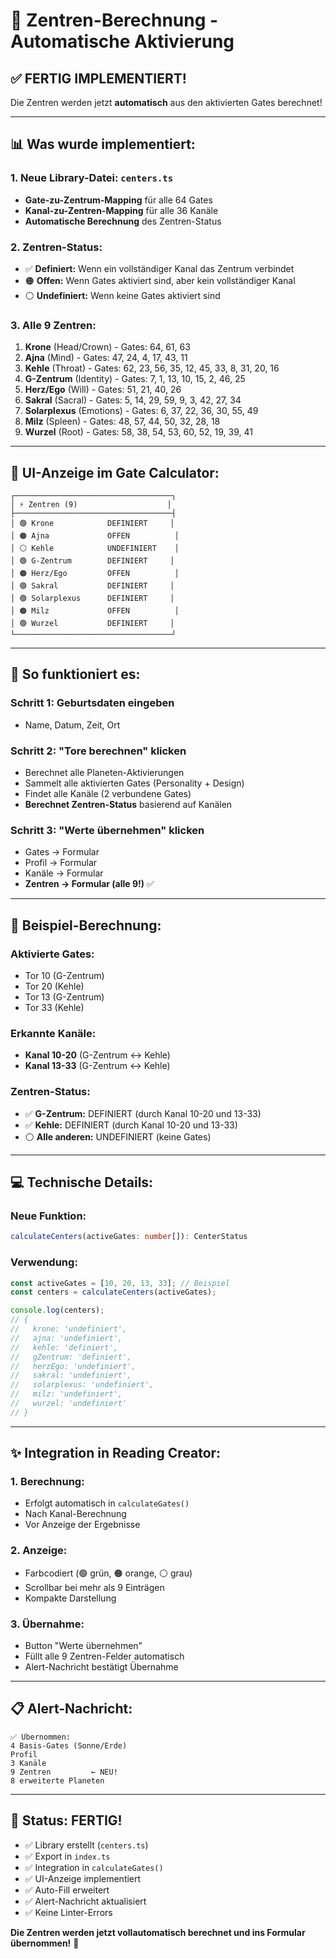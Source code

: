 # 🎯 Zentren-Berechnung - Automatische Aktivierung

## ✅ **FERTIG IMPLEMENTIERT!**

Die Zentren werden jetzt **automatisch** aus den aktivierten Gates berechnet!

---

## 📊 **Was wurde implementiert:**

### **1. Neue Library-Datei: `centers.ts`**
- **Gate-zu-Zentrum-Mapping** für alle 64 Gates
- **Kanal-zu-Zentren-Mapping** für alle 36 Kanäle
- **Automatische Berechnung** des Zentren-Status

### **2. Zentren-Status:**
- ✅ **Definiert:** Wenn ein vollständiger Kanal das Zentrum verbindet
- 🟠 **Offen:** Wenn Gates aktiviert sind, aber kein vollständiger Kanal
- ⚪ **Undefiniert:** Wenn keine Gates aktiviert sind

### **3. Alle 9 Zentren:**
1. **Krone** (Head/Crown) - Gates: 64, 61, 63
2. **Ajna** (Mind) - Gates: 47, 24, 4, 17, 43, 11
3. **Kehle** (Throat) - Gates: 62, 23, 56, 35, 12, 45, 33, 8, 31, 20, 16
4. **G-Zentrum** (Identity) - Gates: 7, 1, 13, 10, 15, 2, 46, 25
5. **Herz/Ego** (Will) - Gates: 51, 21, 40, 26
6. **Sakral** (Sacral) - Gates: 5, 14, 29, 59, 9, 3, 42, 27, 34
7. **Solarplexus** (Emotions) - Gates: 6, 37, 22, 36, 30, 55, 49
8. **Milz** (Spleen) - Gates: 48, 57, 44, 50, 32, 28, 18
9. **Wurzel** (Root) - Gates: 58, 38, 54, 53, 60, 52, 19, 39, 41

---

## 🎨 **UI-Anzeige im Gate Calculator:**

```
┌───────────────────────────────────┐
│ ⚡ Zentren (9)                    │
├───────────────────────────────────┤
│ 🟢 Krone            DEFINIERT     │
│ 🟠 Ajna             OFFEN          │
│ ⚪ Kehle            UNDEFINIERT    │
│ 🟢 G-Zentrum        DEFINIERT     │
│ 🟠 Herz/Ego         OFFEN          │
│ 🟢 Sakral           DEFINIERT     │
│ 🟢 Solarplexus      DEFINIERT     │
│ 🟠 Milz             OFFEN          │
│ 🟢 Wurzel           DEFINIERT     │
└───────────────────────────────────┘
```

---

## 🚀 **So funktioniert es:**

### **Schritt 1: Geburtsdaten eingeben**
- Name, Datum, Zeit, Ort

### **Schritt 2: "Tore berechnen" klicken**
- Berechnet alle Planeten-Aktivierungen
- Sammelt alle aktivierten Gates (Personality + Design)
- Findet alle Kanäle (2 verbundene Gates)
- **Berechnet Zentren-Status** basierend auf Kanälen

### **Schritt 3: "Werte übernehmen" klicken**
- Gates → Formular
- Profil → Formular
- Kanäle → Formular
- **Zentren → Formular (alle 9!)** ✅

---

## 📝 **Beispiel-Berechnung:**

### **Aktivierte Gates:**
- Tor 10 (G-Zentrum)
- Tor 20 (Kehle)
- Tor 13 (G-Zentrum)
- Tor 33 (Kehle)

### **Erkannte Kanäle:**
- **Kanal 10-20** (G-Zentrum ↔ Kehle)
- **Kanal 13-33** (G-Zentrum ↔ Kehle)

### **Zentren-Status:**
- ✅ **G-Zentrum:** DEFINIERT (durch Kanal 10-20 und 13-33)
- ✅ **Kehle:** DEFINIERT (durch Kanal 10-20 und 13-33)
- ⚪ **Alle anderen:** UNDEFINIERT (keine Gates)

---

## 💻 **Technische Details:**

### **Neue Funktion:**
```typescript
calculateCenters(activeGates: number[]): CenterStatus
```

### **Verwendung:**
```typescript
const activeGates = [10, 20, 13, 33]; // Beispiel
const centers = calculateCenters(activeGates);

console.log(centers);
// {
//   krone: 'undefiniert',
//   ajna: 'undefiniert',
//   kehle: 'definiert',
//   gZentrum: 'definiert',
//   herzEgo: 'undefiniert',
//   sakral: 'undefiniert',
//   solarplexus: 'undefiniert',
//   milz: 'undefiniert',
//   wurzel: 'undefiniert'
// }
```

---

## ✨ **Integration in Reading Creator:**

### **1. Berechnung:**
- Erfolgt automatisch in `calculateGates()`
- Nach Kanal-Berechnung
- Vor Anzeige der Ergebnisse

### **2. Anzeige:**
- Farbcodiert (🟢 grün, 🟠 orange, ⚪ grau)
- Scrollbar bei mehr als 9 Einträgen
- Kompakte Darstellung

### **3. Übernahme:**
- Button "Werte übernehmen"
- Füllt alle 9 Zentren-Felder automatisch
- Alert-Nachricht bestätigt Übernahme

---

## 📋 **Alert-Nachricht:**

```
✅ Übernommen:
4 Basis-Gates (Sonne/Erde)
Profil
3 Kanäle
9 Zentren         ← NEU!
8 erweiterte Planeten
```

---

## 🎯 **Status: FERTIG!**

- ✅ Library erstellt (`centers.ts`)
- ✅ Export in `index.ts`
- ✅ Integration in `calculateGates()`
- ✅ UI-Anzeige implementiert
- ✅ Auto-Fill erweitert
- ✅ Alert-Nachricht aktualisiert
- ✅ Keine Linter-Errors

**Die Zentren werden jetzt vollautomatisch berechnet und ins Formular übernommen!** 🚀


